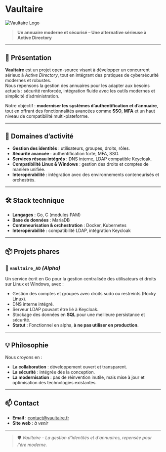 # Vaultaire

![Vaultaire Logo](/profile/images/vaultaire_logo.svg)

> **Un annuaire moderne et sécurisé – Une alternative sérieuse à Active Directory**

---

## 🚀 Présentation

**Vaultaire** est un projet open-source visant à développer un concurrent sérieux à *Active Directory*, tout en intégrant des pratiques de cybersécurité modernes et robustes.  
Nous repensons la gestion des annuaires pour les adapter aux besoins actuels : sécurité renforcée, intégration fluide avec les outils modernes et simplicité d’administration.

Notre objectif : **moderniser les systèmes d’authentification et d’annuaire**, tout en offrant des fonctionnalités avancées comme **SSO**, **MFA** et un haut niveau de compatibilité multi-plateforme.

---

## 🔐 Domaines d’activité

- **Gestion des identités** : utilisateurs, groupes, droits, rôles.
- **Sécurité avancée** : authentification forte, MFA, SSO.
- **Services réseau intégrés** : DNS interne, LDAP compatible Keycloak.
- **Compatibilité Linux & Windows** : gestion des droits et comptes de manière unifiée.
- **Interopérabilité** : intégration avec des environnements conteneurisés et orchestrés.

---

## 🛠️ Stack technique

- **Langages** : Go, C (modules PAM)
- **Base de données** : MariaDB
- **Conteneurisation & orchestration** : Docker, Kubernetes
- **Interopérabilité** : compatibilité LDAP, intégration Keycloak

---

## 📦 Projets phares

### 🔹 `vaultaire_AD` *(Alpha)*
Un service écrit en Go pour la gestion centralisée des utilisateurs et droits sur Linux et Windows, avec :

- Gestion des comptes et groupes avec droits sudo ou restreints (Rocky Linux).
- DNS interne intégré.
- Serveur LDAP pouvant être lié à Keycloak.
- Stockage des données en **SQL** pour une meilleure persistance et sécurité.
- **Statut** : Fonctionnel en alpha, **à ne pas utiliser en production**.

---

## 💡 Philosophie

Nous croyons en :

- **La collaboration** : développement ouvert et transparent.
- **La sécurité** : intégrée dès la conception.
- **La modernisation** : pas de réinvention inutile, mais mise à jour et optimisation des technologies existantes.

---

## 📫 Contact

- **Email** : [contact@vaultaire.fr](mailto:contact@vaultaire.fr)
- **Site web** : *à venir*

---

> 🛡️ *Vaultaire – La gestion d'identités et d'annuaires, repensée pour l'ère moderne.*
